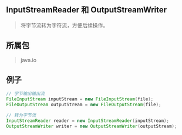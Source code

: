 ## InputStreamReader 和 OutputStreamWriter
> 将字节流转为字符流，方便后续操作。

## 所属包
> java.io

## 例子
```java
// 字节输出输出流
FileInputStream inputStream = new FileInputStream(file);
FileOutputStream outputStream = new FileOutputStream(file);

// 转为字节流
InputStreamReader reader = new InputStreamReader(inputStream);
OutputStreamWriter writer = new OutputStreamWriter(outputStream);
```